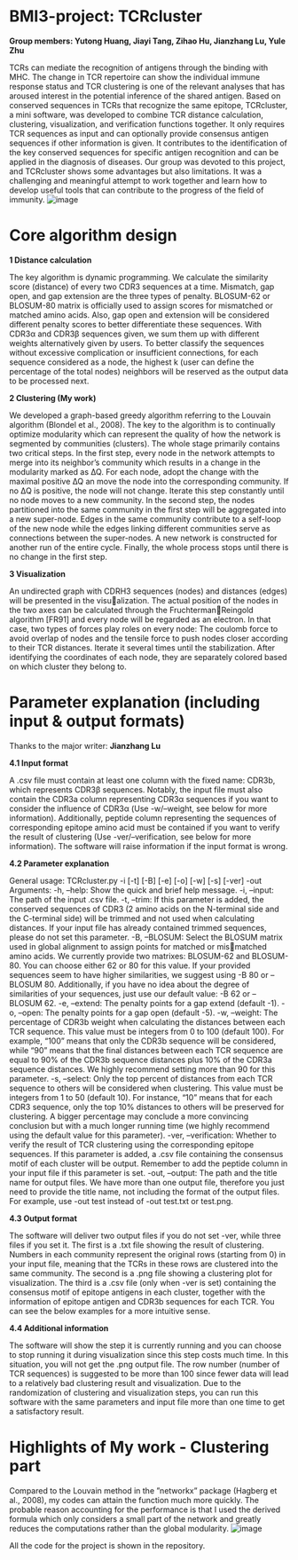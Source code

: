 # BMI3-project: **TCRcluster**
**Group members: Yutong Huang, Jiayi Tang, Zihao Hu, Jianzhang Lu, Yule Zhu**

TCRs can mediate the recognition of antigens through the binding with MHC. The change in TCR repertoire can show the individual immune response status and TCR clustering is one of the relevant analyses that has aroused interest in the potential inference of the shared antigen. Based on conserved sequences in TCRs that recognize the same epitope, TCRcluster, a mini software, was developed to combine TCR distance calculation, clustering, visualization, and verification functions together. It only requires TCR sequences as input and can optionally provide consensus antigen sequences if other information is given. It contributes to the identification of the key conserved sequences for specific antigen recognition and can be applied in the diagnosis of diseases. Our group was devoted to this project, and TCRcluster shows some advantages but also limitations. It was a challenging and meaningful attempt to work together and learn how to develop useful tools that can contribute to the progress of the field of immunity.
![image](https://github.com/HuangYutong2021/BMI3-project/assets/79962064/490a2052-6c96-44ad-97d3-85b6fd41368d)

# Core algorithm design
**1 Distance calculation**

The key algorithm is dynamic programming. We calculate the similarity score (distance) of every two CDR3 sequences at a time. Mismatch, gap open, and gap extension are the three types of penalty. BLOSUM-62 or BLOSUM-80 matrix is officially used to assign scores for mismatched or matched amino acids. Also, gap open and extension will be considered different penalty scores to better differentiate these sequences. With CDR3α and CDR3β sequences given, we sum them up with different weights alternatively given by users. To better classify the sequences without excessive complication or insufficient connections, for each sequence considered as a node, the highest k (user can define the percentage of the total nodes) neighbors will be reserved as the output data to be processed next.

**2 Clustering (My work)**

We developed a graph-based greedy algorithm referring to the Louvain algorithm (Blondel et al., 2008). The key to the algorithm is to continually optimize modularity which can represent the quality of how the network is segmented by communities (clusters). The whole stage primarily contains two critical steps. In the first step, every node in the network attempts to merge into its neighbor’s community which results in a change in the modularity marked as ∆Q. For each node, adopt the change with the maximal positive ∆Q an move the node into the corresponding community. If no ∆Q is positive, the node will not change. Iterate this step constantly until no node moves to a new community. In the second step, the nodes partitioned into the same community in the first step will be aggregated into a new super-node. Edges in the same community contribute to a self-loop of the new node while the edges linking different communities serve as connections between the super-nodes. A new network is constructed for another run of the entire cycle. Finally, the whole process stops until there is no change in the first step.

**3 Visualization**

An undirected graph with CDRH3 sequences (nodes) and distances (edges) will be presented in the visualization. The actual position of the nodes in the two axes can be calculated through the FruchtermanReingold algorithm [FR91] and every node will be regarded as an electron. In that case, two types of forces play roles on every node: The coulomb force to avoid overlap of nodes and the tensile force to push nodes closer according to their TCR distances. Iterate it several times until the stabilization. After identifying the coordinates of each node, they are separately colored based on which cluster they belong to.

# Parameter explanation (including input & output formats)
Thanks to the major writer: **Jianzhang Lu**

**4.1 Input format**

A .csv file must contain at least one column with the fixed name: CDR3b, which represents CDR3β sequences. Notably, the input file must also contain the CDR3a column representing CDR3α sequences if you want to consider the influence of CDR3α (Use -w/–weight, see below for more information). Additionally, peptide column representing the sequences of corresponding epitope amino acid must be contained if you want to verify the result of clustering (Use -ver/–verification, see below for more information). The software will raise information if the input format is wrong.

**4.2 Parameter explanation**

General usage: TCRcluster.py -i [-t] [-B] [-e] [-o] [-w] [-s] [-ver] -out
Arguments:
-h, –help: Show the quick and brief help message.
-i, –input: The path of the input .csv file.
-t, –trim: If this parameter is added, the conserved sequences of CDR3 (2 amino acids on the N-terminal side and the C-terminal side) will be trimmed and not used when calculating distances. If your input file has already contained trimmed sequences, please do not set this parameter.
-B, –BLOSUM: Select the BLOSUM matrix used in global alignment to assign points for matched or mis￾matched amino acids. We currently provide two matrixes: BLOSUM-62 and BLOSUM-80. You can choose either 62 or 80 for this value. If your provided sequences seem to have higher similarities, we suggest using -B 80 or –BLOSUM 80. Additionally, if you have no idea about the degree of similarities of your sequences, just use our default value: -B 62 or –BLOSUM 62.
-e, –extend: The penalty points for a gap extend (default -1).
-o, –open: The penalty points for a gap open (default -5).
-w, –weight: The percentage of CDR3b weight when calculating the distances between each TCR sequence. This value must be integers from 0 to 100 (default 100). For example, “100” means that only the CDR3b sequence will be considered, while “90” means that the final distances between each TCR sequence are equal to 90% of the CDR3b sequence distances plus 10% of the CDR3a sequence distances. We highly recommend setting more than 90 for this parameter.
-s, –select: Only the top percent of distances from each TCR sequence to others will be considered when clustering. This value must be integers from 1 to 50 (default 10). For instance, “10” means that for each CDR3 sequence, only the top 10% distances to others will be preserved for clustering. A bigger percentage may conclude a more convincing conclusion but with a much longer running time (we highly recommend using the default value for this parameter).
-ver, –verification: Whether to verify the result of TCR clustering using the corresponding epitope sequences.
If this parameter is added, a .csv file containing the consensus motif of each cluster will be output. Remember
to add the peptide column in your input file if this parameter is set.
-out, –output: The path and the title name for output files. We have more than one output file, therefore you just need to provide the title name, not including the format of the output files. For example, use -out test instead of -out test.txt or test.png.

**4.3 Output format**

The software will deliver two output files if you do not set -ver, while three files if you set it. The first is a .txt file showing the result of clustering. Numbers in each community represent the original rows (starting from 0) in your input file, meaning that the TCRs in these rows are clustered into the same community. The second is a .png file showing a clustering plot for visualization. The third is a .csv file (only when -ver is set) containing the consensus motif of epitope antigens in each cluster, together with the information of epitope antigen and CDR3b sequences for each TCR. You can see the below examples for a more intuitive sense.

**4.4 Additional information**

The software will show the step it is currently running and you can choose to stop running it during visualization since this step costs much time. In this situation, you will not get the .png output file. The row number (number of TCR sequences) is suggested to be more than 100 since fewer data will lead to a relatively bad clustering result and visualization. Due to the randomization of clustering and visualization steps, you can run this software with the same parameters and input file more than one time to get a satisfactory result.


# Highlights of My work - Clustering part

Compared to the Louvain method in the ”networkx” package (Hagberg et al., 2008), my codes can attain the function much more quickly. The probable reason accounting for the performance is that I used the derived formula which only considers a small part of the network and greatly reduces the computations rather than the global modularity.
![image](https://github.com/HuangYutong2021/BMI3-project/assets/79962064/0d5dc266-783e-4c1f-b96a-37199ccba0f6)


All the code for the project is shown in the repository.
